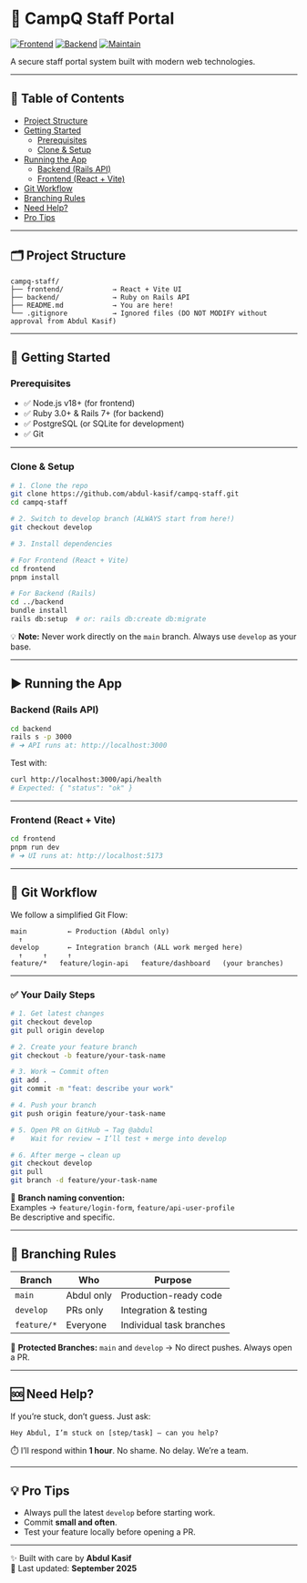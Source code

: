 # 🚪 CampQ Staff Portal

[![Frontend](https://img.shields.io/badge/Frontend-React%20%2B%20Vite-blue)](frontend/)
[![Backend](https://img.shields.io/badge/Backend-Ruby%20on%20Rails-red)](backend/)
[![Maintain](https://img.shields.io/badge/Maintain-Abdul%20Kasif-green)](https://github.com/abdul-kasif)

A secure staff portal system built with modern web technologies.

---

## 📑 Table of Contents

- [Project Structure](#-project-structure)
- [Getting Started](#-getting-started)
  - [Prerequisites](#prerequisites)
  - [Clone & Setup](#clone--setup)
- [Running the App](#-running-the-app)
  - [Backend (Rails API)](#backend-rails-api)
  - [Frontend (React + Vite)](#frontend-react--vite)
- [Git Workflow](#-git-workflow)
- [Branching Rules](#-branching-rules)
- [Need Help?](#-need-help)
- [Pro Tips](#-pro-tips)

---

## 🗂️ Project Structure

```
campq-staff/
├── frontend/            → React + Vite UI
├── backend/             → Ruby on Rails API
├── README.md            → You are here!
└── .gitignore           → Ignored files (DO NOT MODIFY without approval from Abdul Kasif)
```

---

## 🚀 Getting Started

### Prerequisites

- ✅ Node.js v18+ (for frontend)
- ✅ Ruby 3.0+ & Rails 7+ (for backend)
- ✅ PostgreSQL (or SQLite for development)
- ✅ Git

---

### Clone & Setup

```bash
# 1. Clone the repo
git clone https://github.com/abdul-kasif/campq-staff.git
cd campq-staff

# 2. Switch to develop branch (ALWAYS start from here!)
git checkout develop

# 3. Install dependencies

# For Frontend (React + Vite)
cd frontend
pnpm install

# For Backend (Rails)
cd ../backend
bundle install
rails db:setup  # or: rails db:create db:migrate
```

💡 **Note:** Never work directly on the `main` branch. Always use `develop` as your base.

---

## ▶️ Running the App

### Backend (Rails API)

```bash
cd backend
rails s -p 3000
# ➜ API runs at: http://localhost:3000
```

Test with:

```bash
curl http://localhost:3000/api/health
# Expected: { "status": "ok" }
```

---

### Frontend (React + Vite)

```bash
cd frontend
pnpm run dev
# ➜ UI runs at: http://localhost:5173
```
---

## 🌲 Git Workflow

We follow a simplified Git Flow:

```
main          ← Production (Abdul only)
  ↑
develop       ← Integration branch (ALL work merged here)
  ↑     ↑     ↑
feature/*   feature/login-api   feature/dashboard   (your branches)
```

---

### ✅ Your Daily Steps

```bash
# 1. Get latest changes
git checkout develop
git pull origin develop

# 2. Create your feature branch
git checkout -b feature/your-task-name

# 3. Work → Commit often
git add .
git commit -m "feat: describe your work"

# 4. Push your branch
git push origin feature/your-task-name

# 5. Open PR on GitHub → Tag @abdul
#    Wait for review → I’ll test + merge into develop

# 6. After merge → clean up
git checkout develop
git pull
git branch -d feature/your-task-name
```

📌 **Branch naming convention:**  
Examples → `feature/login-form`, `feature/api-user-profile`  
Be descriptive and specific.

---

## 🚫 Branching Rules

| Branch    | Who          | Purpose                   |
|-----------|-------------|---------------------------|
| `main`    | Abdul only  | Production-ready code     |
| `develop` | PRs only    | Integration & testing     |
| `feature/*` | Everyone  | Individual task branches  |

🔐 **Protected Branches:** `main` and `develop` → No direct pushes. Always open a PR.

---

## 🆘 Need Help?

If you’re stuck, don’t guess. Just ask:

```
Hey Abdul, I’m stuck on [step/task] — can you help?
```

⏱️ I’ll respond within **1 hour**. No shame. No delay. We’re a team.

---

## 💡 Pro Tips

- Always pull the latest `develop` before starting work.
- Commit **small and often**.
- Test your feature locally before opening a PR.

---

✨ Built with care by **Abdul Kasif**  
📅 Last updated: **September 2025**